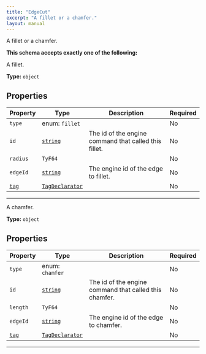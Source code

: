 ```yaml
---
title: "EdgeCut"
excerpt: "A fillet or a chamfer."
layout: manual
---
```


A fillet or a chamfer.





**This schema accepts exactly one of the following:**

A fillet.

**Type:** `object`





## Properties

| Property | Type | Description | Required |
|----------|------|-------------|----------|
| `type` |enum: `fillet`|  | No |
| `id` |[`string`](/docs/kcl/types/string)| The id of the engine command that called this fillet. | No |
| `radius` |`TyF64`|  | No |
| `edgeId` |[`string`](/docs/kcl/types/string)| The engine id of the edge to fillet. | No |
| [`tag`](/docs/kcl/types/tag) |[`TagDeclarator`](/docs/kcl/types#tag-declaration)|  | No |


----
A chamfer.

**Type:** `object`





## Properties

| Property | Type | Description | Required |
|----------|------|-------------|----------|
| `type` |enum: `chamfer`|  | No |
| `id` |[`string`](/docs/kcl/types/string)| The id of the engine command that called this chamfer. | No |
| `length` |`TyF64`|  | No |
| `edgeId` |[`string`](/docs/kcl/types/string)| The engine id of the edge to chamfer. | No |
| [`tag`](/docs/kcl/types/tag) |[`TagDeclarator`](/docs/kcl/types#tag-declaration)|  | No |


----




